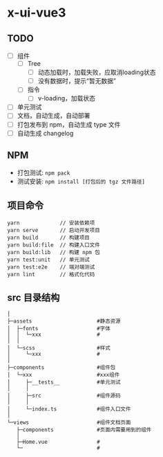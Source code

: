 # x-ui-vue3

## TODO

- [ ] 组件
    - [ ] Tree
        - [ ] 动态加载时，加载失败，应取消loading状态
        - [ ] 没有数据时，提示“暂无数据”
    - [ ] 指令
        - [ ] v-loading，加载状态
- [ ] 单元测试
- [ ] 文档，自动生成，自动部署
- [ ] 打包发布到 npm，自动生成 type 文件
- [ ] 自动生成 changelog

## NPM
- 打包测试: `npm pack`
- 测试安装: `npm install [打包后的 tgz 文件路径]`

## 项目命令
```
yarn             // 安装依赖项
yarn serve       // 启动开发项目
yarn build       // 构建项目
yarn build:file  // 构建入口文件
yarn build:lib   // 构建 npm 包
yarn test:unit   // 单元测试
yarn test:e2e    // 端对端测试
yarn lint        // 格式化代码
```

## src 目录结构

```
│
├─assets                     #静态资源
│  ├─fonts                   #字体
│  │  └─xxx                  #
│  │
│  └─scss                    #样式
│     └─xxx                  #
│
├─components                 #组件包
│  └─xxx                     #xxx组件
│     ├─__tests__            #单元测试
│     │
│     ├─src                  #组件源码
│     │
│     └─index.ts             #组件入口文件
│
└─views                      #组件文档页面
   ├─components              #页面内需要用到的组件
   │
   ├─Home.vue                #
   └─                        #
```

